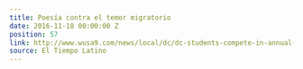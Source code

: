 ```yaml
---
title: Poesía contra el temor migratorio
date: 2016-11-18 00:00:00 Z
position: 57
link: http://www.wusa9.com/news/local/dc/dc-students-compete-in-annual-slam-poetry-competition/353627742
source: El Tiempo Latino
---
```


